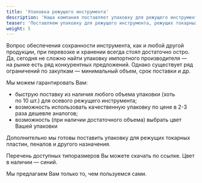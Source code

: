 ```yaml
---
title: 'Упаковка режущего инструмента'
description: 'Наша компания поставляет упаковку для режущего инструмента, режущих токарных пластин, пеналов и другого инструмента.'
teaser: 'Поставляем упаковку для режущего инструмента, режущих токарных пластин, пеналов и другого назначения.'
weight: 5
---
```


Вопрос обеспечения сохранности инструмента, как и любой другой продукции, при перевозке и хранении всегда стоял достаточно остро. Да, сегодня не сложно найти упаковку импортного производителя — на рынке есть ряд конкурентных предложений. Однако существует ряд ограничений по закупкам — минимальный объем, срок поставки и др.

Мы можем гарантировать Вам:

* быструю поставку из наличия любого объема упаковки (хоть по 10 шт.) для осевого режущего инструмента;
* возможность использовать качественную упаковку по цене в 2-3 раза дешевле аналогов;
* возможность (при наличии достаточного объема) выбрать цвет Вашей упаковки

Дополнительно мы готовы поставить упаковку для режущих токарных пластин, пеналов и другого назначения.

Перечень доступных типоразмеров Вы можете скачать по ссылке. Цвет в наличии — синий.

Мы предлагаем Вам только то, чем пользуемся сами.
